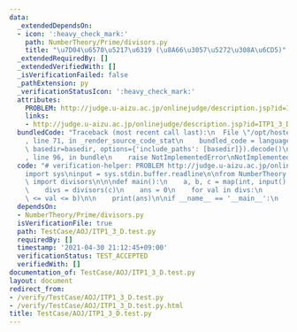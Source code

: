 ```yaml
---
data:
  _extendedDependsOn:
  - icon: ':heavy_check_mark:'
    path: NumberTheory/Prime/divisors.py
    title: "\u7D04\u6570\u5217\u6319 (\u8A66\u3057\u5272\u308A\u6CD5)"
  _extendedRequiredBy: []
  _extendedVerifiedWith: []
  _isVerificationFailed: false
  _pathExtension: py
  _verificationStatusIcon: ':heavy_check_mark:'
  attributes:
    PROBLEM: http://judge.u-aizu.ac.jp/onlinejudge/description.jsp?id=ITP1_3_D
    links:
    - http://judge.u-aizu.ac.jp/onlinejudge/description.jsp?id=ITP1_3_D
  bundledCode: "Traceback (most recent call last):\n  File \"/opt/hostedtoolcache/Python/3.10.6/x64/lib/python3.10/site-packages/onlinejudge_verify/documentation/build.py\"\
    , line 71, in _render_source_code_stat\n    bundled_code = language.bundle(stat.path,\
    \ basedir=basedir, options={'include_paths': [basedir]}).decode()\n  File \"/opt/hostedtoolcache/Python/3.10.6/x64/lib/python3.10/site-packages/onlinejudge_verify/languages/python.py\"\
    , line 96, in bundle\n    raise NotImplementedError\nNotImplementedError\n"
  code: "# verification-helper: PROBLEM http://judge.u-aizu.ac.jp/onlinejudge/description.jsp?id=ITP1_3_D\n\
    import sys\ninput = sys.stdin.buffer.readline\n\nfrom NumberTheory.Prime.divisors\
    \ import divisors\n\n\ndef main():\n    a, b, c = map(int, input().split())\n\n\
    \    divs = divisors(c)\n    ans = 0\n    for val in divs:\n        ans += (a\
    \ <= val <= b)\n\n    print(ans)\n\nif __name__ == '__main__':\n    main()\n"
  dependsOn:
  - NumberTheory/Prime/divisors.py
  isVerificationFile: true
  path: TestCase/AOJ/ITP1_3_D.test.py
  requiredBy: []
  timestamp: '2021-04-30 21:12:45+09:00'
  verificationStatus: TEST_ACCEPTED
  verifiedWith: []
documentation_of: TestCase/AOJ/ITP1_3_D.test.py
layout: document
redirect_from:
- /verify/TestCase/AOJ/ITP1_3_D.test.py
- /verify/TestCase/AOJ/ITP1_3_D.test.py.html
title: TestCase/AOJ/ITP1_3_D.test.py
---
```

